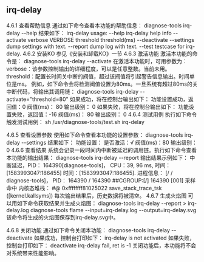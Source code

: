 ##  irq-delay
4.6.1	 查看帮助信息
通过如下命令查看本功能的帮助信息：
diagnose-tools irq-delay --help
结果如下：
    irq-delay usage:
        --help irq-delay help info
        --activate
            verbose VERBOSE
            threshold threshold(ms)
        --deactivate
        --settings dump settings with text.
        --report dump log with text.
        --test testcase for irq-delay.
4.6.2	 安装KO
参见《安装和卸载KO》一节
4.6.3	 激活功能
激活本功能的命令是：
diagnose-tools irq-delay --activate
在激活本功能时，可用参数为：
verbose：该参数控制输出的详细程度，可以是任意整数。当前未用。
threshold：配置长时间关中断的阀值，超过该阀值将引起警告信息输出。时间单位是ms。
例如，如下命令会将检测阀值设置为80ms。一旦系统有超过80ms的关中断代码，将输出其调用链：
diagnose-tools irq-delay --activate="threshold=80"
如果成功，将在控制台输出如下：
功能设置成功，返回值：0
    阀值(ms)：	80
    输出级别：	0
如果失败，将在控制台输出如下：
功能设置失败，返回值：-16
    阀值(ms)：	80
    输出级别：	0
4.6.4	 测试用例
执行如下命令触发测试用例：
sh /usr/diagnose-tools/test.sh irq-delay

4.6.5	 查看设置参数
使用如下命令查看本功能的设置参数：
diagnose-tools irq-delay --settings
结果如下：
功能设置：
    是否激活：√
    阀值(ms)：80
    输出级别：0
4.6.6	 查看结果
系统会记录一段时间内中断被延迟的调用链。执行如下命令查看本功能的输出结果：
diagnose-tools irq-delay --report
输出结果示例如下：
中断延迟，PID： 164390[diagnose-tools]， CPU：39, 96 ms, 时间：[1583993047:186455]
    时间：[1583993047:186455].
    进程信息： [/ / diagnose-tools]， PID： 164390 / 164390
##CGROUP:[/]  164390      [001]  采样命中
    内核态堆栈：
#@        0xffffffff81025022 save_stack_trace_tsk  ([kernel.kallsyms])
每次输出结果后，历史数据将被清空。
4.6.7	 生成火焰图
可以用如下命令获取结果并生成火焰图：
diagnose-tools irq-delay --report > irq-delay.log
diagnose-tools flame --input=irq-delay.log --output=irq-delay.svg
该命令将生成的火焰图保存到irq-delay.svg中。

4.6.8	 关闭功能
通过如下命令关闭本功能：
diagnose-tools irq-delay --deactivate
如果成功，控制台打印如下：
irq-delay is not activated
如果失败，控制台打印如下：
deactivate irq-delay fail, ret is -1
关闭功能后，本功能将不会对系统带来性能影响。
